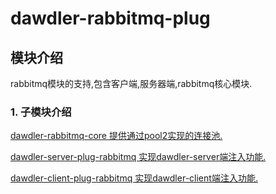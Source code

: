 # dawdler-rabbitmq-plug

## 模块介绍

rabbitmq模块的支持,包含客户端,服务器端,rabbitmq核心模块.

### 1. 子模块介绍

[dawdler-rabbitmq-core 提供通过pool2实现的连接池.](./dawdler-rabbitmq-core/README.md)

[dawdler-server-plug-rabbitmq 实现dawdler-server端注入功能.](./dawdler-server-plug-rabbitmq/README.md)

[dawdler-client-plug-rabbitmq 实现dawdler-client端注入功能.](./dawdler-client-plug-rabbitmq/README.md)
